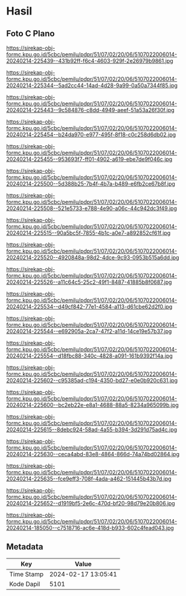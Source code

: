 # Hasil

## Foto C Plano

https://sirekap-obj-formc.kpu.go.id/5cbc/pemilu/pdpr/51/07/02/20/06/5107022006014-20240214-225439--431b92ff-f6c4-4603-929f-2e26979b9861.jpg

https://sirekap-obj-formc.kpu.go.id/5cbc/pemilu/pdpr/51/07/02/20/06/5107022006014-20240214-225344--5ad2cc44-14ad-4d28-9a99-0a50a7344f85.jpg

https://sirekap-obj-formc.kpu.go.id/5cbc/pemilu/pdpr/51/07/02/20/06/5107022006014-20240214-225443--9c584876-c8dd-4949-aeef-51a53a26f30f.jpg

https://sirekap-obj-formc.kpu.go.id/5cbc/pemilu/pdpr/51/07/02/20/06/5107022006014-20240214-225454--b24da970-e977-495f-8f18-c0c258d6db02.jpg

https://sirekap-obj-formc.kpu.go.id/5cbc/pemilu/pdpr/51/07/02/20/06/5107022006014-20240214-225455--953693f7-ff01-4902-a619-ebe7de9f046c.jpg

https://sirekap-obj-formc.kpu.go.id/5cbc/pemilu/pdpr/51/07/02/20/06/5107022006014-20240214-225500--5d388b25-7b4f-4b7a-b489-e6fb2ce67b8f.jpg

https://sirekap-obj-formc.kpu.go.id/5cbc/pemilu/pdpr/51/07/02/20/06/5107022006014-20240214-225508--521e5733-e788-4e90-a06c-44c942dc3f49.jpg

https://sirekap-obj-formc.kpu.go.id/5cbc/pemilu/pdpr/51/07/02/20/06/5107022006014-20240214-225515--90a5bc5f-7855-4b1c-a0e7-a892852cf61f.jpg

https://sirekap-obj-formc.kpu.go.id/5cbc/pemilu/pdpr/51/07/02/20/06/5107022006014-20240214-225520--4920848a-98d2-4dce-9c93-0953b515a6dd.jpg

https://sirekap-obj-formc.kpu.go.id/5cbc/pemilu/pdpr/51/07/02/20/06/5107022006014-20240214-225526--a11c64c5-25c2-49f1-8487-41885b8f0687.jpg

https://sirekap-obj-formc.kpu.go.id/5cbc/pemilu/pdpr/51/07/02/20/06/5107022006014-20240214-225534--d49cf842-77e1-4584-a113-d61cbe62d2f0.jpg

https://sirekap-obj-formc.kpu.go.id/5cbc/pemilu/pdpr/51/07/02/20/06/5107022006014-20240214-225544--e692905a-2ca7-47f2-a11d-14ce19e57b37.jpg

https://sirekap-obj-formc.kpu.go.id/5cbc/pemilu/pdpr/51/07/02/20/06/5107022006014-20240214-225554--d18fbc88-340c-4828-a091-161b9392f14a.jpg

https://sirekap-obj-formc.kpu.go.id/5cbc/pemilu/pdpr/51/07/02/20/06/5107022006014-20240214-225602--c95385ad-c194-4350-bd27-e0e0b920c631.jpg

https://sirekap-obj-formc.kpu.go.id/5cbc/pemilu/pdpr/51/07/02/20/06/5107022006014-20240214-225600--bc2eb22e-e8a1-4688-88a5-8234a965099b.jpg

https://sirekap-obj-formc.kpu.go.id/5cbc/pemilu/pdpr/51/07/02/20/06/5107022006014-20240214-225615--8debc924-58ad-4a55-b394-3d291d75ad4c.jpg

https://sirekap-obj-formc.kpu.go.id/5cbc/pemilu/pdpr/51/07/02/20/06/5107022006014-20240214-225630--ceca4abd-83e8-4864-866d-74a74bd02864.jpg

https://sirekap-obj-formc.kpu.go.id/5cbc/pemilu/pdpr/51/07/02/20/06/5107022006014-20240214-225635--fce9eff3-708f-4ada-a462-151445b43b7d.jpg

https://sirekap-obj-formc.kpu.go.id/5cbc/pemilu/pdpr/51/07/02/20/06/5107022006014-20240214-225652--d1919bf5-2e6c-470d-bf20-98d79e20b806.jpg

https://sirekap-obj-formc.kpu.go.id/5cbc/pemilu/pdpr/51/07/02/20/06/5107022006014-20240214-185050--c7518716-ac6e-418d-b933-602c4fead043.jpg


## Metadata

| Key        | Value               |
| ---------- | ------------------- |
| Time Stamp | 2024-02-17 13:05:41 |
| Kode Dapil | 5101                |



